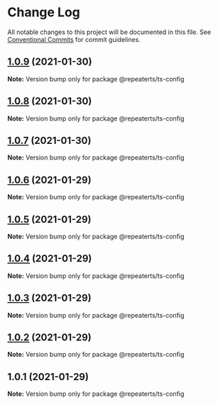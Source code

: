 # Change Log

All notable changes to this project will be documented in this file.
See [Conventional Commits](https://conventionalcommits.org) for commit guidelines.

## [1.0.9](https://github.com/repeaterts/utilities/compare/@repeaterts/ts-config@1.0.8...@repeaterts/ts-config@1.0.9) (2021-01-30)

**Note:** Version bump only for package @repeaterts/ts-config





## [1.0.8](https://github.com/repeaterts/utilities/compare/@repeaterts/ts-config@1.0.7...@repeaterts/ts-config@1.0.8) (2021-01-30)

**Note:** Version bump only for package @repeaterts/ts-config





## [1.0.7](https://github.com/repeaterts/utilities/compare/@repeaterts/ts-config@1.0.6...@repeaterts/ts-config@1.0.7) (2021-01-30)

**Note:** Version bump only for package @repeaterts/ts-config





## [1.0.6](https://github.com/repeaterts/utilities/compare/@repeaterts/ts-config@1.0.5...@repeaterts/ts-config@1.0.6) (2021-01-29)

**Note:** Version bump only for package @repeaterts/ts-config





## [1.0.5](https://github.com/repeaterts/utilities/compare/@repeaterts/ts-config@1.0.4...@repeaterts/ts-config@1.0.5) (2021-01-29)

**Note:** Version bump only for package @repeaterts/ts-config





## [1.0.4](https://github.com/repeaterts/utilities/compare/@repeaterts/ts-config@1.0.3...@repeaterts/ts-config@1.0.4) (2021-01-29)

**Note:** Version bump only for package @repeaterts/ts-config





## [1.0.3](https://github.com/repeaterts/utilities/compare/@repeaterts/ts-config@1.0.2...@repeaterts/ts-config@1.0.3) (2021-01-29)

**Note:** Version bump only for package @repeaterts/ts-config





## [1.0.2](https://github.com/repeaterts/utilities/compare/@repeaterts/ts-config@1.0.1...@repeaterts/ts-config@1.0.2) (2021-01-29)

**Note:** Version bump only for package @repeaterts/ts-config





## 1.0.1 (2021-01-29)

**Note:** Version bump only for package @repeaterts/ts-config
